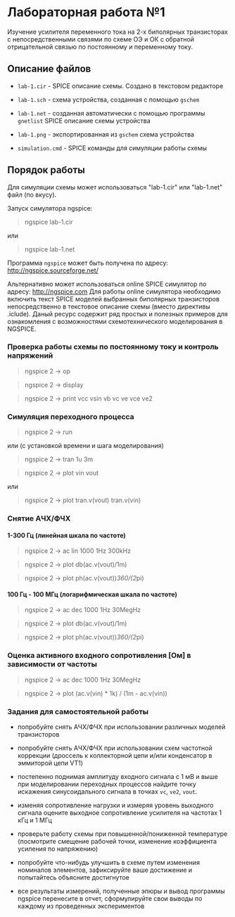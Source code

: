# Лабораторная работа №1
Изучение усилителя переменного тока на 2-х биполярных транзисторах с
непосредственными связями по схеме ОЭ и ОК с обратной отрицательной
связью по постоянному и переменному току.

## Описание файлов

* `lab-1.cir` - SPICE описание схемы. Создано в текстовом редакторе

* `lab-1.sch` - схема устройства, созданная с помощью `gschem`

* `lab-1.net` - созданная автоматически с помощью программы `gnetlist`
SPICE описание схемы устройства

* `lab-1.png` - экспортированная из `gschem` схема устройства

* `simulation.cmd` - SPICE команды для симуляции работы схемы

## Порядок работы
Для симуляции схемы может использоваться "lab-1.cir" или "lab-1.net" файл
(по вкусу).

Запуск симулятора ngspice:

> ngspice lab-1.cir

или

> ngspice lab-1.net

Программа `ngspice` может быть получена по адресу:
http://ngspice.sourceforge.net/

Альтернативно может использоваться online SPICE симулятор
по адресу: http://ngspice.com
Для работы online симулятора необходимо включить текст SPICE моделей
выбранных биполярных транзисторов непосредственно в текстовое описание
схемы (вместо директивы .iclude). Даный ресурс содержит ряд простых
и полезных примеров для ознакомления с возможностями схемотехнического
моделирования в NGSPICE.

### Проверка работы схемы по постоянному току и контроль напряжений

> ngspice 2 -> op

> ngspice 2 -> display

> ngspice 2 -> print vcc vsin vb vc ve vce ve2

### Симуляция переходного процесса

> ngspice 2 -> run

или (с установкой времени и шага моделирования)

> ngspice 2 -> tran 1u 3m

> ngspice 2 -> plot vin vout

или

> ngspice 2 -> plot tran.v(vout) tran.v(vin)

### Снятие АЧХ/ФЧХ

#### 1-300 Гц (линейная шкала по частоте)

> ngspice 2 -> ac lin 1000 1Hz 300kHz

> ngspice 2 -> plot db(ac.v(vout)/1m)

> ngspice 2 -> plot ph(ac.v(vout))*360/(2*pi)

#### 100 Гц - 100 МГц (логарифмическая шкала по частоте)

> ngspice 2 -> ac dec 1000 1Hz 30MegHz

> ngspice 2 -> plot db(ac.v(vout)/1m)

> ngspice 2 -> plot ph(ac.v(vout))*360/(2*pi)

### Оценка активного входного сопротивления [Ом] в зависимости от частоты

> ngspice 2 -> ac dec 1000 1Hz 30MegHz

> ngspice 2 -> plot (ac.v(vin) * 1k) / (1m - ac.v(vin))

### Задания для самостоятельной работы

* попробуйте снять АЧХ/ФЧХ при использовании различных моделей транзисторов

* попробуйте снять АЧХ/ФЧХ при использовании схем частотной коррекции
(дроссель к коллекторной цепи и/или конденсатор в эммиторой цепи VT1)

* постепенно поднимая амплитуду входного сигнала c 1 мВ и выше при
моделировании переходных процессов найдите точку искажения
синусоидального сигнала в точках `vc`, `ve2`, `vout`.

* изменяя сопротивление нагрузки и измеряя уровень выходного сигнала
оцените выходное сопротивление усилителя на частотах 1 кГц и 1 МГц

* проверьте работу схемы при повышенной/пониженной температуре
(посмотрите смещение рабочей точки, изменение коэффициента усиления по
напряжению)

* попробуйте что-нибудь улучшить в схеме путем изменения номиналов элементов,
зафиксируйте ваше достижение и попытайтесь объясните достигнутое 

* все результаты измерений, полученные эпюры и вывод программы ngspice
перенесите в отчет, сформулируйте свои выводы по каждому из проведенных
экспериментов


